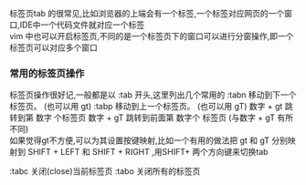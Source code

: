 标签页tab 的很常见,比如浏览器的上端会有一个标签,一个标签对应网页的一个窗口,IDE中一个代码文件就对应一个标签  
vim 中也可以开启标签页,不同的是一个标签页下的窗口可以进行分窗操作,即一个标签页可以对应多个窗口

### 常用的标签页操作  
标签页操作很好记,一般都是以 :tab 开头,这里列出几个常用的
:tabn  移动到下一个标签页。 (也可以用 gt)
:tabp  移动到上一个标签页。 (也可以用 gT)
数字 + gt 跳转到第 数字 个标签页
数字 + gT 跳转到前面第 数字个 标签页 (与数字 + gT 有所不同)  
如果觉得gt不方便,可以为其设置按键映射,比如一个有用的做法把 gt 和 gT 分别映射到 SHIFT + LEFT 和 SHIFT + RIGHT ,用SHIFT+ 两个方向键来切换tab

:tabc  关闭(close)当前标签页
:tabo  关闭所有的标签页
